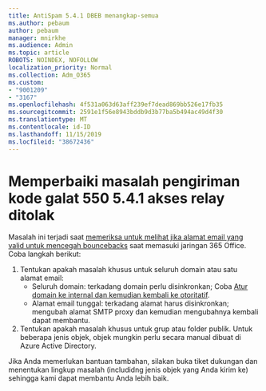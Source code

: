 ```yaml
---
title: AntiSpam 5.4.1 DBEB menangkap-semua
ms.author: pebaum
author: pebaum
manager: mnirkhe
ms.audience: Admin
ms.topic: article
ROBOTS: NOINDEX, NOFOLLOW
localization_priority: Normal
ms.collection: Adm_O365
ms.custom:
- "9001209"
- "3167"
ms.openlocfilehash: 4f531a063d63aff239ef7dead869bb526e17fb35
ms.sourcegitcommit: 2591e1f56e8943bddb9d3b77ba5b494ac49d4f30
ms.translationtype: MT
ms.contentlocale: id-ID
ms.lasthandoff: 11/15/2019
ms.locfileid: "38672436"
---
```

# <a name="fix-delivery-issues-for-error-code-550-541-relay-access-denied"></a>Memperbaiki masalah pengiriman kode galat 550 5.4.1 akses relay ditolak

Masalah ini terjadi saat [memeriksa untuk melihat jika alamat email yang valid untuk mencegah bouncebacks](https://docs.microsoft.com/exchange/mail-flow-best-practices/use-directory-based-edge-blocking) saat memasuki jaringan 365 Office. Coba langkah berikut:

1. Tentukan apakah masalah khusus untuk seluruh domain atau satu alamat email:
    - Seluruh domain: terkadang domain perlu disinkronkan; Coba [Atur domain ke internal dan kemudian kembali ke otoritatif](https://docs.microsoft.com/exchange/mail-flow-best-practices/manage-accepted-domains/manage-accepted-domains).
    - Alamat email tunggal: terkadang alamat harus disinkronkan; mengubah alamat SMTP proxy dan kemudian mengubahnya kembali dapat membantu.
2. Tentukan apakah masalah khusus untuk grup atau folder publik. Untuk beberapa jenis objek, objek mungkin perlu secara manual dibuat di Azure Active Directory.

Jika Anda memerlukan bantuan tambahan, silakan buka tiket dukungan dan menentukan lingkup masalah (includidng jenis objek yang Anda kirim ke) sehingga kami dapat membantu Anda lebih baik.